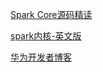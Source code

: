 [Spark Core源码精读](https://cloud.tencent.com/developer/article/1486890?from=article.detail.1491374)

[spark内核-英文版](https://books.japila.pl/apache-spark-internals/scheduler/LiveListenerBus/)

[华为开发者博客](https://developer.huawei.com/consumer/cn/blog/technicalfield/bigdata)

